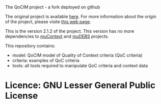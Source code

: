 The QoCIM project - a fork deployed on github

The original project is available [here](https://fusionforge.int-evry.fr/www/qocim). For more information about the origin of the project, please visite [this web page](https://pierrick-marie.github.io/qocim).

This is the version 2.1.2 of the project. 
This version has no more dependencies to [muContext](https://fusionforge.int-evry.fr/www/mucontext) and [muDEBS](https://fusionforge.int-evry.fr/www/mudebs) projects.

This repository contains:
 * model: QoCIM model of Quality of Context criteria (QoC criteria)
 * criteria: examples of QoC criteria
 * tools: all tools required to manipulate QoC criteria and context data
 
 # Licence: GNU Lesser General Public License
